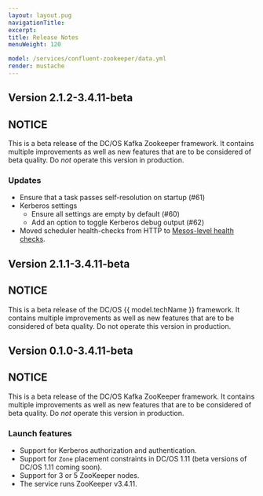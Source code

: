 ```yaml
---
layout: layout.pug
navigationTitle:
excerpt:
title: Release Notes
menuWeight: 120

model: /services/confluent-zookeeper/data.yml
render: mustache
---
```


<!-- Imported from git@github.com:mesosphere/dcos-zookeeper.git:update-docs -->

## Version 2.1.2-3.4.11-beta

## NOTICE

This is a beta release of the DC/OS Kafka Zookeeper framework. It contains multiple improvements as well as new features that are to be considered of beta quality. Do _not_ operate this version in production.

### Updates
- Ensure that a task passes self-resolution on startup (#61)
- Kerberos settings
  - Ensure all settings are empty by default (#60)
  - Add an option to toggle Kerberos debug output (#62)
- Moved scheduler health-checks from HTTP to [Mesos-level health checks](https://mesosphere.github.io/marathon/docs/health-checks.html#mesos-level-health-checks).

## Version 2.1.1-3.4.11-beta

## NOTICE

This is a beta release of the DC/OS {{ model.techName }} framework. It contains multiple improvements as well as new features that are to be considered of beta quality. Do not operate this version in production.

## Version 0.1.0-3.4.11-beta

## NOTICE

This is a beta release of the DC/OS Kafka ZooKeeper framework. It contains multiple improvements as well as new features that are to be considered of beta quality. Do _not_ operate this version in production.

### Launch features
- Support for Kerberos authorization and authentication.
- Support for `Zone` placement constraints in DC/OS 1.11 (beta versions of DC/OS 1.11 coming soon).
- Support for 3 or 5 ZooKeeper nodes.
- The service runs ZooKeeper v3.4.11.
